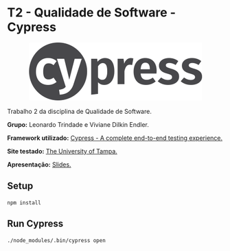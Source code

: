 # T2 - Qualidade de Software - Cypress

<p align="center">
  <img src="https://raw.githubusercontent.com/ltrindadebr/t2-qualidade-cypress/master/logo.png">
</p>

Trabalho 2 da disciplina de Qualidade de Software.

<b>Grupo:</b> Leonardo Trindade e Viviane Dilkin Endler.

<b>Framework utilizado:</b> [Cypress - A complete end-to-end testing experience.](https://www.cypress.io/)

<b>Site testado:</b> [The University of Tampa.](https://www.ut.edu)

<b>Apresentação:</b> [Slides.](https://github.com/ltrindadebr/t2-qualidade-cypress/blob/master/Apresenta%C3%A7%C3%A3o.pdf)

## Setup

```
npm install
```

## Run Cypress

```
./node_modules/.bin/cypress open
```